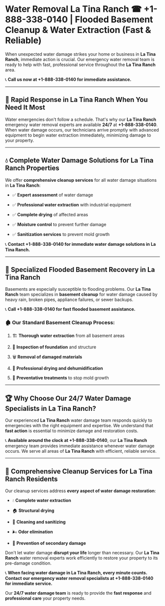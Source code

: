 # Water Removal La Tina Ranch ☎ +1-888-338-0140 | Flooded Basement Cleanup & Water Extraction (Fast & Reliable)

When unexpected water damage strikes your home or business in **La Tina Ranch**, immediate action is crucial. Our emergency water removal team is ready to help with fast, professional service throughout the **La Tina Ranch** area. 

📞 **Call us now at +1-888-338-0140 for immediate assistance.**
---
## 🚀 Rapid Response in La Tina Ranch When You Need It Most
Water emergencies don't follow a schedule. That's why our **La Tina Ranch** emergency water removal experts are available **24/7** at **+1-888-338-0140**. When water damage occurs, our technicians arrive promptly with advanced equipment to begin water extraction immediately, minimizing damage to your property.
---
## 💧 Complete Water Damage Solutions for La Tina Ranch Properties
We offer **comprehensive cleanup services** for all water damage situations in **La Tina Ranch**:
- ✅ **Expert assessment** of water damage  
- ✅ **Professional water extraction** with industrial equipment  
- ✅ **Complete drying** of affected areas  
- ✅ **Moisture control** to prevent further damage  
- ✅ **Sanitization services** to prevent mold growth  
📞 **Contact +1-888-338-0140 for immediate water damage solutions in La Tina Ranch.**
---
## 🌊 Specialized Flooded Basement Recovery in La Tina Ranch
Basements are especially susceptible to flooding problems. Our **La Tina Ranch** team specializes in **basement cleanup** for water damage caused by heavy rain, broken pipes, appliance failures, or sewer backups. 
📞 **Call +1-888-338-0140 for fast flooded basement assistance.**
### 🏚️ Our Standard Basement Cleanup Process:
1. 🏗️ **Thorough water extraction** from all basement areas  
2. 🔎 **Inspection of foundation** and structure  
3. 🗑️ **Removal of damaged materials**  
4. 💨 **Professional drying and dehumidification**  
5. 🚫 **Preventative treatments** to stop mold growth  
---
## 🏆 Why Choose Our 24/7 Water Damage Specialists in La Tina Ranch?
Our experienced **La Tina Ranch** water damage team responds quickly to emergencies with the right equipment and expertise. We understand that **fast action** is essential to minimize damage and restoration costs.
📞 **Available around the clock at +1-888-338-0140**, our **La Tina Ranch** emergency team provides immediate assistance whenever water damage occurs. We serve all areas of **La Tina Ranch** with efficient, reliable service.
---
## 🧹 Comprehensive Cleanup Services for La Tina Ranch Residents
Our cleanup services address **every aspect of water damage restoration**:
- 💧 **Complete water extraction**  
- 🏠 **Structural drying**  
- 🧼 **Cleaning and sanitizing**  
- 🌬️ **Odor elimination**  
- 🚫 **Prevention of secondary damage**  
Don't let water damage **disrupt your life** longer than necessary. Our **La Tina Ranch** water removal experts work efficiently to restore your property to its pre-damage condition.
📞 **When facing water damage in La Tina Ranch, every minute counts. Contact our emergency water removal specialists at +1-888-338-0140 for immediate service.**
Our **24/7 water damage team** is ready to provide the **fast response** and **professional care** your property needs.
